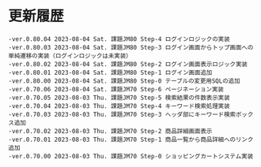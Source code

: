 # 更新履歴

	-ver.0.80.04 2023-08-04 Sat. 課題JM80 Step-4 ログインロジックの実装
	-ver.0.80.03 2023-08-04 Sat. 課題JM80 Step-3 ログイン画面からトップ画面への単純遷移の実装（ログインロジックは未実装）
	-ver.0.80.02 2023-08-04 Sat. 課題JM80 Step-2 ログイン画面表示ロジック実装
	-ver.0.80.01 2023-08-04 Sat. 課題JM80 Step-1 ログイン画面追加
	-ver.0.80.00 2023-08-04 Sat. 課題JM80 Step-0 テーブルの変更用SQLの追加
	-ver.0.70.06 2023-08-04 Sat. 課題JM70 Step-6 ページネーション実装
	-ver.0.70.05 2023-08-03 Thu. 課題JM70 Step-5 検索結果の件数表示実装
	-ver.0.70.04 2023-08-03 Thu. 課題JM70 Step-4 キーワード検索処理実装
	-ver.0.70.03 2023-08-03 Thu. 課題JM70 Step-3 ヘッダ部にキーワード検索ボックス追加
	-ver.0.70.02 2023-08-03 Thu. 課題JM70 Step-2 商品詳細画面表示
	-ver.0.70.01 2023-08-03 Thu. 課題JM70 Step-1 商品一覧から商品詳細へのリンク追加
	-ver.0.70.00 2023-08-03 Thu. 課題JM70 Step-0 ショッピングカートシステム実装